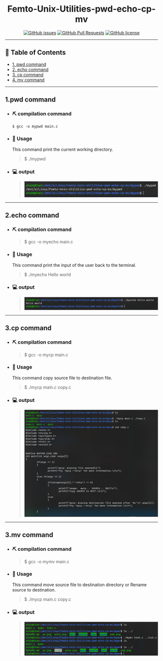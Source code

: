 
<h1 align="center">Femto-Unix-Utilities-pwd-echo-cp-mv</h1>

<div align="center">

[![GitHub issues](https://img.shields.io/github/issues/ehababdalnaby/Femto-Unix-Utilities-pwd-echo-cp-mv)](https://github.com/ehababdalnaby/Femto-Unix-Utilities-pwd-echo-cp-mv/issues)
[![GitHub Pull Requests](https://img.shields.io/github/issues-pr/kylelobo/The-Documentation-Compendium.svg)](https://github.com/ehababdalnaby/Femto-Unix-Utilities-pwd-echo-cp-mv/pulls)
[![GitHub license](https://img.shields.io/github/license/ehababdalnaby/Femto-Unix-Utilities-pwd-echo-cp-mv)](https://github.com/ehababdalnaby/Femto-Unix-Utilities-pwd-echo-cp-mv)

</div>

---
## 📝 Table of Contents

- [1. pwd command](#pwd_command)
- [2. echo command](#echo_command)
- [3. cp command](#cp_command)
- [4. mv command](#cmv_command)


---
## 1.pwd command <a name = "pwd_command"></a>
- ### ⛏️ compilation command
    ```$ gcc -o mypwd main.c```
- ### 🎈 Usage
    This command print the current working directory.

    >$ ./mypwd
- ### 💻 output
    >![Example of the output for pwd](./pwd.png "Example of the output")


---
## 2.echo command <a name = "echo_command"></a>
- ### ⛏️ compilation command 
    >$ gcc -o myecho main.c
- ### 🎈 Usage
    This command print the input of the user back to the terminal.

    >$ ./myecho Hello world 
- ### 💻 output
    >![Example of the output for pwd](./echo.png "Example of the output")


---
## 3.cp command <a name = "cp_command"></a>
- ### ⛏️ compilation command 
    >$ gcc -o mycp main.c
- ### 🎈 Usage
    This command copy source file to destination file.

    >$ ./mycp main.c copy.c 
- ### 💻 output
    >![Example of the output for pwd](./cp.png "Example of the output")


---
## 3.mv command <a name = "mv_command"></a>
- ### ⛏️ compilation command 
    >$ gcc -o mymv main.c
- ### 🎈 Usage
    This command move source file to destination directory or Rename source to destination.

    >$ ./mycp main.c copy.c 
- ### 💻 output
    >![Example of the output for pwd](./mv.png "Example of the output")

